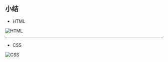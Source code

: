 ## 小结

- HTML

![HTML](https://i.imgur.com/iLuwLoK.png)

***
- CSS

![CSS](https://i.imgur.com/yo4y5oD.png)
